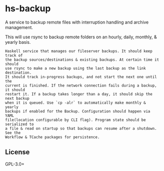 # hs-backup

A service to backup remote files with interruption handling and archive
management.

This will use rsync to backup remote folders on an hourly, daily, monthly, &
yearly basis.

```
Haskell service that manages our fileserver backups. It should keep track of
the backup sources/destinations & existing backups. At certain time it should
use rsync to make a new backup using the last backup as the link destination.
It should track in-progress backups, and not start the next one until the
current is finished. If the network connection fails during a backup, it should
restart it. If a backup takes longer than a day, it should skip the next backup
when it is queued. Use `cp -alr` to automatically make monthly & yearly
backups if enabled for the Backup. Configuration should happen via YAML
file(location configurable by CLI flag). Program state should be serialized to
a file & read on startup so that backups can resume after a shutdown. See the
Workflow & TCache packages for persistence.
```

## License

GPL-3.0+

